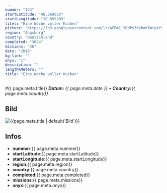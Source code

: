 ```yaml
---
nummer: "123"
startLatitude: "48.369633"
startLongitude: "10.899209"
titel: "Eine Woche voller Kuchen"
picture: "https://lh3.googleusercontent.com/lr/AFBm1_YDdPv3KzhmKfWtpkfyc3ZFUmgg7AClmkCamdVTAmpRPf9IcVAwbdrT5yuIX5J_zXc8hEIKRtCI4ZQXYgglJZmRJ0Dz5m3arcy06Ie7v1e3vU9OkF0pnbQAeq48dhhVzUD26PnUEKh8yQB4swrej8D2h_C_OkQG6yGS8pMID7WmUmNK3Ru7aJFypO-6YIR6NiMw12jzTzX8k1lbTkQI20ivWzuWqBIwm4jvRuDnJBa_Sn4LVdaFPN2IQYDLfoTiRIylvFreHAql4P8wfItfcB26cMRnM0EeZzNnHPRUsDqFlRd5XYUotnIxQDr_PYpxXQ0qeMRSJvXN0zHpanT3V3711rZcpj-THKTzxC3qzzpdBx9ldwaFgak3vvSZKCf1s77XtXTYYJcVkND6J22RcUFPKTXTdHHVTxE0xF3Q3hC63xAyAVou2Xi1X7GNTwLDQotUsyl3haNXBVDco6a9P8G-4JNl6E0-74GrOhvhx_otvA285QUc41RDTzQRKUxM84dd5AaRjRSWHu2qNeRJ6mB7fRULmWG7Z54ioSLZq0S_MmLQX2yiuGgZq1XjxjYZ4mp6NTJ1nZCykYhyCikcEcWQlzl-VpbotTHPdjEAgMqQ5PjUq3zMKzvkWzHI7KlPkoDHZ82bF7fKyw4lUJNRNIuyXr6Pw2uwTCqljSfSZUY7qtocItW-JZppVxWBT9NVyxzoZIlIpU6o3IMgCou08OJFEi7EKzz6TWQ8YQC_OTra_GUPBosAR9DuuaaJyc0uDPeh9Jr5DhDDaGrzEh24o0pVOCPt7Y2rQuqjg_7gEGpRFNgFFfAqjqrsO0Tfb4RT3pHE8YnR1vWCRqt2VM72U7yfNRoOarRI8adU"
region: "Augsburg"
country: "Deutschland"
completed: "3024"
missions: "36"
date: "2018"
bg-link: ""
onyx: "1"
description: ""
lengthKMeters: ""
title: "Eine Woche voller Kuchen"
---
```


#{{ page.meta.title}}
_**Datum:** {{ page.meta.date }} • **Country:**{{ page.meta.country}}_

## Bild
![{{page.meta.title | default('Bild')}}]({{page.meta.picture}})

## Infos
- **nummer**:{{ page.meta.nummer}}
- **startLatitude**:{{ page.meta.startLatitude}}
- **startLongitude**:{{ page.meta.startLongitude}}
- **region**:{{ page.meta.region}}
- **country**:{{ page.meta.country}}
- **completed**:{{ page.meta.completed}}
- **missions**:{{ page.meta.missions}}
- **onyx**:{{ page.meta.onyx}}

